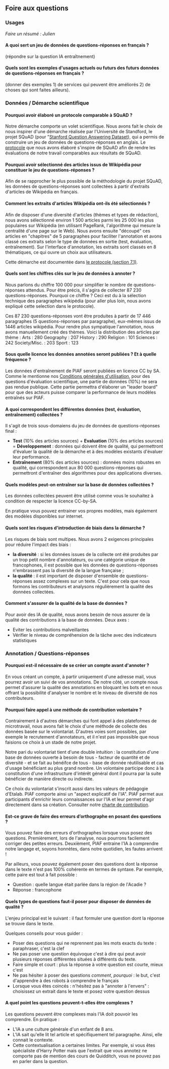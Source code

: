 ## Foire aux questions

### Usages
_Faire un résumé : Julien_

#### A quoi sert un jeu de données de questions-réponses en français ?
(répondre sur la question IA entraîtnement)

#### Quels sont les exemples d'usages actuels ou futurs des futurs données de questions-réponses en français ?
(donner des exemples 1) de services qui peuvent être améliorés 2) de choses qui sont faites ailleurs).

### Données / Démarche scientifique

#### Pourquoi avoir élaboré un protocole comparable à SQuAD ?

Notre démarche comporte un volet scientifique. Nous avons fait le choix de nous inspirer d'une démarche réalisée par l'Université de Standford, le projet SQuAD (pour "[Stanford Question Answering Dataset](https://rajpurkar.github.io/SQuAD-explorer/)), qui a permis de construire un jeu de données de questions-réponses en anglais. Le [protocole](https://piaf.etalab.studio/protocole-fr/) que nous avons élaboré s'inspire de SQuAD afin de rendre les évaluations de notre travail comparables aux résultats de SQuAD.

#### Pourquoi avoir sélectionné des articles issus de Wikipédia pour constituer le jeu de questions-réponses ?

Afin de se rapprocher le plus possible de la méthodologie du projet SQuAD, les données de questions-réponses sont collectées à partir d'extraits d'articles de Wikipédia en français.

#### Comment les extraits d'articles Wikipédia ont-ils été sélectionnés ?

Afin de disposer d'une diversité d'articles (thèmes et types de rédaction), nous avons sélectionné environ 1 500 articles parmi les 25 000 les plus populaires sur Wikipédia (en utilisant PageRank, l'algorithme qui mesure la centralité d'une page sur le Web). Nous avons ensuite "découpé" ces articles en "chapitres" de 5 paragraphes pour faciliter l'annotation et avons classé ces extraits selon le type de données en sortie (test, évaluation, entraînement). Sur l'interface d'annotation, les extraits sont classés en 8 thématiques, ce qui ouvre un choix aux utilisateurs.

Cette démarche est documentée dans [le protocole (section 7.1)](https://piaf.etalab.studio/img/fr_protocol.pdf).

#### Quels sont les chiffres clés sur le jeu de données à annoter ?

Nous parlons du chiffre 100 000 pour simplifier le nombre de questions-réponses attendus. Pour être précis, il s'agira de collecter 87 230 questions-réponses. Pourquoi ce chiffre ? Ceci est du à la sélection technique des paragraphes wikipédia (pour aller plus loin, nous avons expliqué cette selection dans le protocole).

Ces 87 230 questions-réponses vont être produites à partir de 17 446 paragraphes (5 questions-réponses par paragraphe), eux-mêmes issus de 1446 articles wikipédia. Pour rendre plus sympatique l'annotation, nous avons manuellement créé des thèmes. Voici la distribution des articles par thème :
Arts : 280
Geography : 207
History : 290
Religion : 101
Sciences : 242
Society/Misc. : 203
Sport : 123

#### Sous quelle licence les données annotées seront publiées ? Et à quelle fréquence ?

Les données d'entraînement de PIAF seront publiées en licence CC by SA. Comme le mentionne nos [Conditions générales d'utilisation](https://piaf.etalab.studio/cgu.html), pour des questions d'évaluation scientifique, une partie de données (10%) ne sera pas rendue publique. Cette partie permettra d'élaborer un "leader board" pour que des acteurs puisse comparer la performance de leurs modèles entraînés sur PIAF.

#### A quoi correspondent les différentes données (test, évaluation, entraînement) collectées ?

Il s'agit de trois sous-domaiens du jeu de données de questions-réponses final :
* **Test** (10% des articles sources) + **Evaluation** (10% des articles sources) = **Développement** : données qui doivent être de qualité, qui permettront d'évaluer la qualité de la démarche et à des modèles existants d'évaluer leur performance.
* **Entraînement** (80% des articles sources) : données moins robustes en qualité, qui correspondent aux 80 000 questions-réponses qui permettront d'entraîner des algorithmes pour des applications diverses.

#### Quels modèles peut-on entraîner sur la base de données collectées ?

Les données collectées peuvent être utilisé comme vous le souhaitez à condition de respecter la licence CC-by-SA.   
  
En pratique vous pouvez entrainer vos propres modèles, mais également des modèles disponibles sur internet.

#### Quels sont les risques d'introduction de biais dans la démarche ?

Les risques de biais sont multipes. Nous avons 2 exigences principales pour réduire l'impact des biais :   
* **la diversité** : si les données issues de la collecte ont été produites par un trop petit nombre d'annotateurs, ou une catégorie unique de francophones, il est possible que les données de questions-réponses n'embrassent pas la diversité de la langue française ; 
* **la qualité** : il est important de disposer d'ensemble de questions-réponses assez complexes sur un texte. C'est pour cela que nous formons les contributeurs et analysons régulièrement la qualité des données collectées.

#### Comment s'assurer de la qualité de la base de données ?

Pour avoir des IA de qualité, nous avons besoin de nous assurer de la qualité des contributions à la base de données. Deux axes :
* Eviter les contributions malveillantes
* Vérifier le niveau de compréhension de la tâche avec des indicateurs statistiques 

### Annotation / Questions-réponses

#### Pourquoi est-il nécessaire de se créer un compte avant d'annoter ?

En vous créant un compte, à partir uniquement d'une adresse mail, vous pourrez avoir un suivi de vos annotations. De notre côté, un compte nous permet d'assurer la qualité des annotations en bloquant les bots et en nous offrant la possibilité d'analyser le nombre et le niveau de diversité de nos contributeurs.

#### Pourquoi faire appel à une méthode de contribution volontaire ?

Contrairement à d'autres démarches qui font appel à des plateformes de microtravail, nous avons fait le choix d'une méthode de collecte des données basée sur le volontariat. D'autres voies sont possibles, par exemple le recrutement d'annotateurs, et il n'est pas impossible que nous faisions ce choix à un stade de notre projet.

Notre pari du volontariat tient d'une double intuition : la constitution d'une base de données ouverte à besoin de tous - facteur de quantité et de diversité - et se fait au bénéifce de tous - base de donnée réutilisable et cas d'usage bénéficiant au plus grand nombre. Un volontaire participe donc à la constitution d'une infrastructure d'intérêt général dont il pourra par la suite bénéficier de manière directe ou indirecte. 

Ce choix du volontariat s'inscrit aussi dans les valeurs de pédagogie d'Etalab. PIAF comporte ainsi un "aspect explicatif de l'IA". PIAF permet aux participants d'enrichir leurs connaissances sur l'IA et leur permet d'agir directement dans sa création. Consulter notre [charte de contribution](https://piaf.etalab.studio/contribution.html). 

#### Est-ce grave de faire des erreurs d’orthographe en posant des questions ?

Vous pouvez faire des erreurs d'orthographes lorsque vous posez des questions. Premièrement, lors de l'analyse, nous pourrons facilement corriger des petites erreurs. Deuxièment, PIAF entraine l'IA à comprendre notre langage et, soyons honnètes, dans notre quotidien, les fautes arrivent ! 

Par ailleurs, vous pouvez également poser des questions dont la réponse dans le texte n'est pas 100% cohérente en termes de syntaxe. Par exemple, cette paire est tout à fait possible : 
* Question : quelle langue était parlée dans la région de l'Acadie ?
* Réponse : francophone

#### Quels types de questions faut-il poser pour disposer de données de qualité ?

L'enjeu principal est le suivant : il faut formuler une question dont la réponse se trouve dans le texte.

Quelques conseils pour vous guider : 
* Poser des questions qui ne reprennent pas les mots exacts du texte : paraphraser, c'est la clef
* Ne pas poser une question équivoque c'est à dire qui peut avoir plusieurs réponses différentes situées à différents du texte.
* Faire simple et court : plus la réponse à votre question est courte, mieux c'est
* Ne pas hésiter à poser des questions *comment*, *pourquoi* : le but, c'est d'apprendre à des robots à comprendre le français
* Lorsque vous êtes coincés : n'hésitez pas à "annoter à l'envers" : choisissez un extrait dans le texte et posez votre question dessus 

#### A quel point les questions peuvent-t-elles être complexes ?

Les questions peuvent être complexes mais l'IA doit pouvoir les comprendre. En pratique :
* L'IA a une culture générale d'un enfant de 8 ans.
* L'IA sait qu'elle lit tel article et spécifiquement tel paragraphe. Ainsi, elle connait le contexte.
* Cette contextualisation a certaines limites. Par exemple, si vous êtes spécialiste d'Harry Potter mais que l'extrait que vous annotez ne comporte pas de mention des cours de Quidditch, vous ne pouvez pas en parler dans la question.


